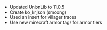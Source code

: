 - Updated UnionLib to 11.0.5
- Create ko_kr.json (smoong)
- Used an insert for villager trades
- Use new minecraft armor tags for armor tiers